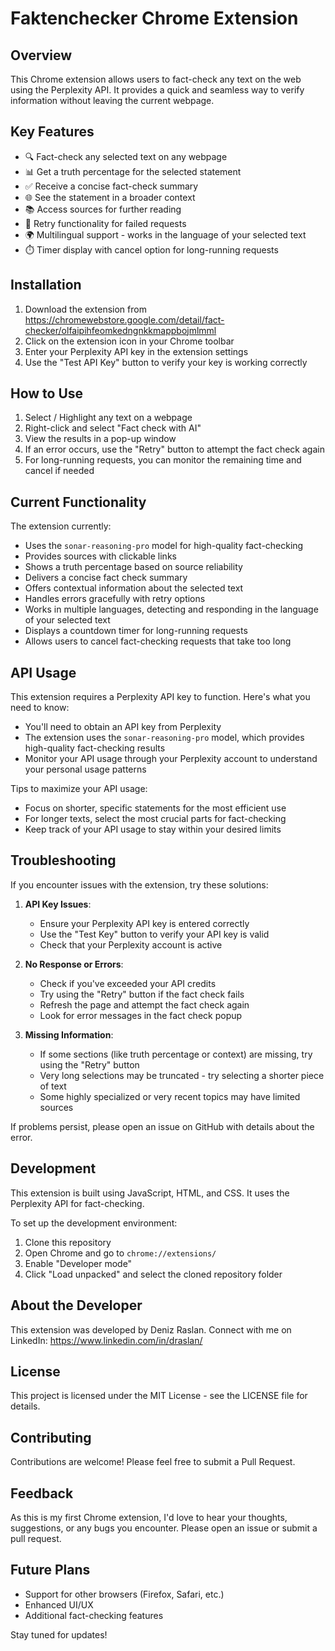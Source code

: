 # Faktenchecker Chrome Extension

## Overview

This Chrome extension allows users to fact-check any text on the web using the Perplexity API. It provides a quick and seamless way to verify information without leaving the current webpage.

## Key Features

- 🔍 Fact-check any selected text on any webpage
- 📊 Get a truth percentage for the selected statement
- ✅ Receive a concise fact-check summary
- 🌐 See the statement in a broader context
- 📚 Access sources for further reading
- 🔄 Retry functionality for failed requests
- 🌍 Multilingual support - works in the language of your selected text
- ⏱️ Timer display with cancel option for long-running requests

## Installation

1. Download the extension from https://chromewebstore.google.com/detail/fact-checker/olfaipihfeomkedngnkkmappbojmlmml
2. Click on the extension icon in your Chrome toolbar
3. Enter your Perplexity API key in the extension settings
4. Use the "Test API Key" button to verify your key is working correctly

## How to Use

1. Select / Highlight any text on a webpage
2. Right-click and select "Fact check with AI"
3. View the results in a pop-up window
4. If an error occurs, use the "Retry" button to attempt the fact check again
5. For long-running requests, you can monitor the remaining time and cancel if needed

## Current Functionality

The extension currently:
- Uses the `sonar-reasoning-pro` model for high-quality fact-checking
- Provides sources with clickable links
- Shows a truth percentage based on source reliability
- Delivers a concise fact check summary
- Offers contextual information about the selected text
- Handles errors gracefully with retry options
- Works in multiple languages, detecting and responding in the language of your selected text
- Displays a countdown timer for long-running requests
- Allows users to cancel fact-checking requests that take too long

## API Usage

This extension requires a Perplexity API key to function. Here's what you need to know:

- You'll need to obtain an API key from Perplexity
- The extension uses the `sonar-reasoning-pro` model, which provides high-quality fact-checking results
- Monitor your API usage through your Perplexity account to understand your personal usage patterns

Tips to maximize your API usage:
- Focus on shorter, specific statements for the most efficient use
- For longer texts, select the most crucial parts for fact-checking
- Keep track of your API usage to stay within your desired limits

## Troubleshooting

If you encounter issues with the extension, try these solutions:

1. **API Key Issues**: 
   - Ensure your Perplexity API key is entered correctly
   - Use the "Test Key" button to verify your API key is valid
   - Check that your Perplexity account is active

2. **No Response or Errors**:
   - Check if you've exceeded your API credits
   - Try using the "Retry" button if the fact check fails
   - Refresh the page and attempt the fact check again
   - Look for error messages in the fact check popup

3. **Missing Information**:
   - If some sections (like truth percentage or context) are missing, try using the "Retry" button
   - Very long selections may be truncated - try selecting a shorter piece of text
   - Some highly specialized or very recent topics may have limited sources

If problems persist, please open an issue on GitHub with details about the error.

## Development

This extension is built using JavaScript, HTML, and CSS. It uses the Perplexity API for fact-checking.

To set up the development environment:

1. Clone this repository
2. Open Chrome and go to `chrome://extensions/`
3. Enable "Developer mode"
4. Click "Load unpacked" and select the cloned repository folder

## About the Developer

This extension was developed by Deniz Raslan. Connect with me on LinkedIn: https://www.linkedin.com/in/draslan/

## License

This project is licensed under the MIT License - see the LICENSE file for details.

## Contributing

Contributions are welcome! Please feel free to submit a Pull Request.

## Feedback

As this is my first Chrome extension, I'd love to hear your thoughts, suggestions, or any bugs you encounter. Please open an issue or submit a pull request.

## Future Plans

- Support for other browsers (Firefox, Safari, etc.)
- Enhanced UI/UX
- Additional fact-checking features

Stay tuned for updates!
